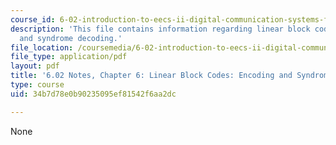 ```yaml
---
course_id: 6-02-introduction-to-eecs-ii-digital-communication-systems-fall-2012
description: 'This file contains information regarding linear block codes: encoding
  and syndrome decoding.'
file_location: /coursemedia/6-02-introduction-to-eecs-ii-digital-communication-systems-fall-2012/34b7d78e0b90235095ef81542f6aa2dc_MIT6_02F12_chap06.pdf
file_type: application/pdf
layout: pdf
title: '6.02 Notes, Chapter 6: Linear Block Codes: Encoding and Syndrome Decoding'
type: course
uid: 34b7d78e0b90235095ef81542f6aa2dc

---
```

None